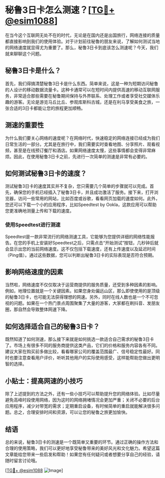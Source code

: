 # 秘鲁3日卡怎么测速？[[TG💪+ @esim1088](https://t.me/s/esim1088)]

在当今这个互联网无处不在的时代，无论是在国内还是出国旅行，网络连接的质量都直接影响到我们的使用体验。对于计划前往秘鲁的朋友来说，了解如何测试当地的网络速度就显得尤为重要了。那么，秘鲁3日卡到底该怎么测速呢？今天，我们就来聊聊这个问题。

## 秘鲁3日卡是什么？

首先，我们得搞清楚秘鲁3日卡是什么东西。简单来说，这是一种为短期访问秘鲁的人设计的移动数据流量卡。这种卡通常可以在短时间内提供高速的移动互联网服务，非常适合那些需要在秘鲁期间保持与外界联系、处理工作或者享受社交媒体乐趣的游客。无论是游览马丘比丘、参观库斯科古城，还是在利马享受美食之旅，一张合适的3日卡都能让您的旅程更加顺畅。

## 测速的重要性

为什么我们要关心网络的速度呢？在网络时代，快速稳定的网络连接已经成为我们日常生活的一部分。尤其是在旅行中，我们需要实时查看地图、分享照片、观看视频，甚至是在线预订餐厅和酒店。如果网络速度太慢，这些事情都会变得非常麻烦。因此，在使用秘鲁3日卡之前，先进行一次简单的测速是非常有必要的。

## 如何测试秘鲁3日卡的速度？

测试秘鲁3日卡的速度其实并不复杂，您只需要几个简单的步骤就可以完成。首先，确保您的手机已经插入了秘鲁3日卡，并且成功激活了服务。接下来，打开浏览器，访问一些常用的网站，比如百度或谷歌，看看网页加载的速度如何。此外，您还可以下载一个小的应用程序，比如Speedtest by Ookla，这款应用可以帮助您更准确地测量上传和下载的速度。

### 使用Speedtest进行测速

Speedtest是一款非常流行的网络测速工具，它能够为您提供详细的网络性能报告。在您的手机上安装好Speedtest之后，只需点击“开始测试”按钮，几秒钟后就会显示出您的当前网络速度。这不仅包括下载速度，还有上传速度以及延迟时间（Ping值）。通过这些数据，您可以判断出秘鲁3日卡的实际表现是否符合预期。

## 影响网络速度的因素

当然啦，网络速度不仅仅取决于运营商提供的服务质量，还受到多种因素的影响。例如，地理位置就是一个关键因素。如果您身处偏远山区，那么即使使用的是顶级的秘鲁3日卡，也可能无法获得理想的网速。另外，同时在线人数也是一个不可忽视的问题。如果在一个热门景点周围聚集了大量的游客，大家都在刷抖音、发朋友圈，那自然会导致整体网速下降。

## 如何选择适合自己的秘鲁3日卡？

既然知道了如何测速，那么接下来就是如何挑选一款适合自己需求的秘鲁3日卡了。市场上有很多不同的服务商提供这类产品，它们的价格和服务内容各有不同。建议大家在购买前多做比较，看看哪家公司的覆盖范围最广、信号稳定性最好。同时也要注意查看用户评价，听听其他用户的实际使用感受，这样能帮助您做出更明智的选择。

## 小贴士：提高网速的小技巧

除了上述提到的方法之外，还有一些小技巧可以帮助提升您的网络体验。比如尽量避免高峰时段使用网络，因为这时的网络拥堵情况会更加严重；关闭不必要的后台应用程序，减少对带宽的需求；定期重启设备，有时候简单的重启就能解决很多问题。总之，合理安排时间和资源，可以让您的秘鲁之旅更加愉快。

## 结语

总的来说，秘鲁3日卡的测速是一个既简单又重要的环节。通过正确的操作方法和合理的使用策略，我们可以更好地享受秘鲁带来的美好风光和文化魅力。希望这篇文章能给您带来一些启发和帮助！如果您有任何疑问或者想要分享自己的经验，请随时留言讨论哦。

[[TG💪+ @esim1088](https://t.me/s/esim1088) ![Image](https://i.postimg.cc/4NQfJmqS/Snipaste-2025-05-13-00-14-12.png)]